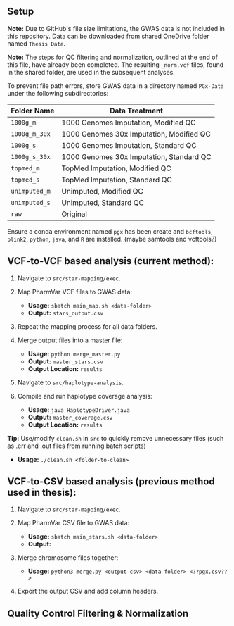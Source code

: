## Setup

**Note:** Due to GitHub's file size limitations, the GWAS data is not included in this repository. Data can be downloaded from shared OneDrive folder named `Thesis Data`. <br>

**Note:** The steps for QC filtering and normalization, outlined at the end of this file, have already been completed. The resulting `_norm.vcf` files, found in the shared folder, are used in the subsequent analyses.

To prevent file path errors, store GWAS data in a directory named `PGx-Data` under the following subdirectories:

| Folder Name    | Data Treatment                              |
|----------------|---------------------------------------------|
| `1000g_m`      | 1000 Genomes Imputation, Modified QC        |
| `1000g_m_30x`  | 1000 Genomes 30x Imputation, Modified QC    |
| `1000g_s`      | 1000 Genomes Imputation, Standard QC        |
| `1000g_s_30x`  | 1000 Genomes 30x Imputation, Standard QC    |
| `topmed_m`     | TopMed Imputation, Modified QC              |
| `topmed_s`     | TopMed Imputation, Standard QC              |
| `unimputed_m`  | Unimputed, Modified QC                      |
| `unimputed_s`  | Unimputed, Standard QC                      |
| `raw`          | Original                                    |

Ensure a conda environment named `pgx` has been create and `bcftools`, `plink2`, `python`, `java`, and `R` are installed. (maybe samtools and vcftools?)

## VCF-to-VCF based analysis (current method):

1. Navigate to `src/star-mapping/exec`.

2. Map PharmVar VCF files to GWAS data:
   - **Usage:** `sbatch main_map.sh <data-folder>`
   - **Output:** `stars_output.csv`

3. Repeat the mapping process for all data folders.

4. Merge output files into a master file:
   - **Usage:** `python merge_master.py`
   - **Output:** `master_stars.csv`
   - **Output Location:** `results`

5. Navigate to `src/haplotype-analysis`.

6. Compile and run haplotype coverage analysis:
   - **Usage:** `java HaplotypeDriver.java`
   - **Output:** `master_coverage.csv`
   - **Output Location:** `results`
  
**Tip:** Use/modify `clean.sh` in `src` to quickly remove unnecessary files (such as .err and .out files from running batch scripts)
   - **Usage:** `./clean.sh <folder-to-clean>`

## VCF-to-CSV based analysis (previous method used in thesis):

1. Navigate to `src/star-mapping/exec`.

2. Map PharmVar CSV file to GWAS data:
   - **Usage:** `sbatch main_stars.sh <data-folder>`
   - **Output:** 

3. Merge chromosome files together:
   - **Usage:** `python3 merge.py <output-csv> <data-folder> <??pgx.csv??>`

4. Export the output CSV and add column headers.

## Quality Control Filtering & Normalization
